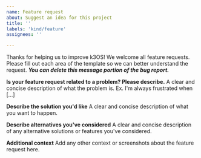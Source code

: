 ```yaml
---
name: Feature request
about: Suggest an idea for this project
title: ''
labels: 'kind/feature'
assignees: ''

---
```


Thanks for helping us to improve k3OS! We welcome all feature requests. Please fill out each area of the template so we can better understand the request. ***You can delete this message portion of the bug report.***

**Is your feature request related to a problem? Please describe.**
A clear and concise description of what the problem is. Ex. I'm always frustrated when [...]

**Describe the solution you'd like**
A clear and concise description of what you want to happen.

**Describe alternatives you've considered**
A clear and concise description of any alternative solutions or features you've considered.

**Additional context**
Add any other context or screenshots about the feature request here.
